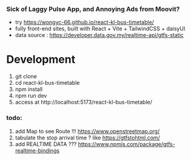 ### Sick of Laggy Pulse App, and Annoying Ads from Moovit?
- try https://wongyc-66.github.io/react-kl-bus-timetable/
- fully front-end sites, built with React + Vite + TailwindCSS + daisyUI
- data source : https://developer.data.gov.my/realtime-api/gtfs-static

# Development
1. git clone
2. cd react-kl-bus-timetable
3. npm install
4. npm run dev
5. access at  http://localhost:5173/react-kl-bus-timetable/

### todo:
1. add Map to see Route !!! https://www.openstreetmap.org/
2. tabulate the stop arrival time ? like https://gtfstohtml.com/
3. add REALTIME DATA  ??? https://www.npmjs.com/package/gtfs-realtime-bindings
